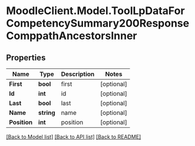 # MoodleClient.Model.ToolLpDataForCompetencySummary200ResponseComppathAncestorsInner

## Properties

Name | Type | Description | Notes
------------ | ------------- | ------------- | -------------
**First** | **bool** | first | [optional] 
**Id** | **int** | id | [optional] 
**Last** | **bool** | last | [optional] 
**Name** | **string** | name | [optional] 
**Position** | **int** | position | [optional] 

[[Back to Model list]](../README.md#documentation-for-models) [[Back to API list]](../README.md#documentation-for-api-endpoints) [[Back to README]](../README.md)

